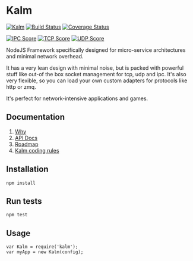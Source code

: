 # Kalm

[![Kalm](https://img.shields.io/npm/v/kalm.svg)](https://www.npmjs.com/package/kalm)
[![Build Status](https://travis-ci.org/fed135/Kalm.svg?branch=master)](https://travis-ci.org/fed135/Kalm)
[![Coverage Status](https://coveralls.io/repos/fed135/Kalm/badge.svg?branch=master&service=github)](https://coveralls.io/github/fed135/Kalm?branch=master)

[![IPC Score](https://img.shields.io/badge/ipc_score-138537_rpm-green.svg)](./docs/PONG_TEST.md)
[![TCP Score](https://img.shields.io/badge/tcp_score-104578_rpm-green.svg)](./docs/PONG_TEST.md)
[![UDP Score](https://img.shields.io/badge/udp_score-291259_rpm-green.svg)](./docs/PONG_TEST.md)

NodeJS Framework specifically designed for micro-service architectures and minimal network overhead.

It has a very lean design with minimal noise, but is packed with powerful stuff like out-of the box socket management for tcp, udp and ipc. It's also very flexible, so you can load your own custom adapters for protocols like http or zmq.

It's perfect for network-intensive applications and games.

## Documentation

1. [Why](./docs/WHY.md)
1. [API Docs](https://github.com/fed135/Kalm-docs)
1. [Roadmap](./docs/ROADMAP.md)
1. [Kalm coding rules](./docs/RULES.md)

## Installation

    npm install


## Run tests

    npm test


## Usage

    var Kalm = require('kalm');
    var myApp = new Kalm(config);
